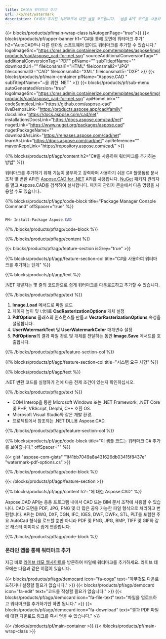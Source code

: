 ```yaml
---
title: C#에서 워터마크 추가
url: /ko/net/watermark
description: C#에서 추가된 워터마크에 대한 샘플 코드입니다.  샘플 API 코드를 사용하여 VB.NET, Asp.NET 또는 모든 .NET 기반 응용 프로그램의 파일에 워터마크를 추가합니다.
---
```


{{< blocks/products/pf/main-wrap-class isAutogenPage="true">}}
{{< blocks/products/pf/upper-banner h1="C#을 통해 도면에 워터마크 추가" h2="AutoCAD®나 다른 렌더링 소프트웨어 없이도 워터마크를 추가할 수 있습니다." logoImageSrc="https://cms.admin.containerize.com/templates/aspose/img/products/cad/aspose_cad-for-net.svg" sourceAdditionalConversionTag="" additionalConversionTag="PDF" pfName="" subTitlepfName="" downloadUrl="" fileiconsmall1="HTML" fileiconsmall2="JPG" fileiconsmall3="CAD" fileiconsmall4="XML" fileiconsmall5="DXF" >}}
{{< blocks/products/pf/main-container pfName="Aspose.CAD " subTitlepfName="~을 위한 .NET" >}}
{{< blocks/products/pf/sub-menu autoGeneratedVersion="true" logoImageSrc="https://cms.admin.containerize.com/templates/aspose/img/products/cad/aspose_cad-for-net.svg" apiHomeLink="" codeSamplesLink="https://github.com/aspose-cad" liveDemosLink="https://products.aspose.app/cad/family" docsLink="https://docs.aspose.com/cad/net" installationsDocsLink="https://docs.aspose.com/cad/net" nugetLink="https://www.nuget.org/packages/aspose.cad" nugetPackageName="" downloadAsLink="https://releases.aspose.com/cad/net" learnAsLink="https://docs.aspose.com/cad/net" apiReference="" mavenRepoLink="https://repository.aspose.com/cad/" >}}

{{% blocks/products/pf/agp/content h2="C#을 사용하여 워터마크를 추가하는 방법" %}}

워터마크를 추가하기 위해 기능이 풍부하고 강력하며 사용하기 쉬운 C# 플랫폼용 문서 조작 및 변환 API인 <a href="https://products.aspose.com/cad/net">Aspose.CAD for .NET</a> API를 사용합니다.  <a href="https://www.nuget.org/packages/aspose.cad">NuGet</a> 패키지 관리자를 열고 Aspose.CAD를 검색하여 설치합니다.  패키지 관리자 콘솔에서 다음 명령을 사용할 수도 있습니다.

{{% blocks/products/pf/agp/code-block title="Package Manager Console Command" offSpacer="true" %}}

```cs

PM> Install-Package Aspose.CAD

```
{{% /blocks/products/pf/agp/code-block %}}

{{% /blocks/products/pf/agp/content %}}

{{< blocks/products/pf/agp/feature-section isGrey="true" >}}

{{% blocks/products/pf/agp/feature-section-col title="C#을 사용하여 워터마크를 추가하는 단계" %}}

{{% blocks/products/pf/agp/text %}}

.NET 개발자는 몇 줄의 코드만으로 쉽게 워터마크를 다운로드하고 추가할 수 있습니다.

{{% /blocks/products/pf/agp/text %}}

1. **Image.Load** 메서드로 파일 로드
1. 페이지 높이 및 너비로 **CadRasterizationOptions** 개체 설정
1. **PdfOptions** 클래스의 인스턴스를 만들고 **VectorRasterizationOptions** 속성을 설정합니다.
1. **UserWatermarkText** 및 **UserWatermarkColor** 매개변수 설정
1. **PdfOptions**의 결과 파일 경로 및 개체를 전달하는 동안 **Image.Save** 메서드를 호출합니다.

{{% /blocks/products/pf/agp/feature-section-col %}}

{{% blocks/products/pf/agp/feature-section-col title="시스템 요구 사항" %}}

{{% blocks/products/pf/agp/text %}}

.NET 변환 코드를 실행하기 전에 다음 전제 조건이 있는지 확인하십시오.

{{% /blocks/products/pf/agp/text %}}

-  COM Interop을 통한 Microsoft Windows 또는 .NET Framework, .NET Core 및 PHP, VBScript, Delphi, C++ 호환 OS.
-  Microsoft Visual Studio와 같은 개발 환경.
-  프로젝트에서 참조되는 .NET DLL용 Aspose.CAD.

{{% /blocks/products/pf/agp/feature-section-col %}}

{{% blocks/products/pf/agp/code-block title="이 샘플 코드는 워터마크 C# 추가를 보여줍니다." offSpacer="" %}}

{{< gist "aspose-com-gists" "1f41bb7049a8a431626db03415f8437e" "watermark-pdf-options.cs" >}}

{{% /blocks/products/pf/agp/code-block %}}

{{< /blocks/products/pf/agp/feature-section >}}

{{% blocks/products/pf/agp/content h2="에 대한 Aspose.CAD" %}}

Aspose.CAD API는 응용 프로그램 내에서 CAD 또는 BIM 문서 조작에 사용할 수 있습니다.  CAD 도면을 PDF, JPG, PNG 및 더 많은 공유 가능한 파일 형식으로 처리하고 변환합니다.  API는 DWG, DXF, DGN, IFC, IGES, DWF, DWFx, STL, PLT를 포함한 주요 AutoCad 형식을 로드할 뿐만 아니라 PDF 및 PNG, JPG, BMP, TIFF 및 GIF와 같은 래스터 이미지로 쉽게 변환합니다.

{{% /blocks/products/pf/agp/code-block %}}

<div class="container-fluid agp-content bg-gray-lighter  aboutfile box-1 vh100 section">
    <div class="container full-width">
        <div class="row">           
    <div class="container-fluid agp-content bg-white aboutfile box-1 vh100 section nopbtm">
        <div class="container">			   
            <div class="row">            
<div class="demobox tc col-md-12 padding-0">
    <h3>온라인 앱을 통해 워터마크 추가</h3>    
        <p>지금 바로 <a href="https://products.aspose.app/cad/watermark">라이브 데모 웹사이트</a>를 방문하여 파일에 워터마크를 추가하세요.  라이브 데모에는 다음과 같은 이점이 있습니다.</p> 
       
   {{< blocks/products/pf/agp/democard icon="fa-cogs" text="아무것도 다운로드하거나 설정할 필요가 없습니다."  >}}
   {{< blocks/products/pf/agp/democard icon="fa-edit" text="코드를 작성할 필요가 없습니다." >}}
   {{< blocks/products/pf/agp/democard icon="fa-file-text" text="파일을 업로드하고 워터마크를 추가하기만 하면 됩니다." >}}
   {{< blocks/products/pf/agp/democard icon="fa-download" text="결과 PDF 파일에 대한 다운로드 링크를 즉시 얻을 수 있습니다." >}}

</div>
        </div>
    </div>
</div>
    <!-- aboutfile Ends -->
        </div>
    </div>
</div>

{{< /blocks/products/pf/main-container >}}
{{< /blocks/products/pf/main-wrap-class >}}